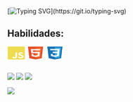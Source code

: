 ##
[![Typing SVG](https://readme-typing-svg.demolab.com?font=Honk&pause=1000&color=F72B75&center=falso&vCenter=falso&repeat=verdadeiro&random=falso&width=435&lines=Ol%C3%A1%2C+me+chamo+Sueli+Santos+...;Futura+desenvolvedora+Front-End+...;Estudante+de+An%C3%A1lise+e+Desenvol.+de+Sistemas;Sinta-se+%C3%A1+vontade!)](https://git.io/typing-svg)
##
<h2>Habilidades:</h2>
<div>
  <img align="center" alt="Rafa-Js" height="30" width="40" src="https://raw.githubusercontent.com/devicons/devicon/master/icons/javascript/javascript-plain.svg">
  <img align="center" alt="Rafa-HTML" height="30" width="40" src="https://raw.githubusercontent.com/devicons/devicon/master/icons/html5/html5-original.svg">
  <img align="center" alt="Rafa-CSS" height="30" width="40" src="https://raw.githubusercontent.com/devicons/devicon/master/icons/css3/css3-original.svg">
</div>

##

<div>
  <a href = "mailto:sueli123silva@gmail.com"><img src="https://img.shields.io/badge/-Gmail-%23333?style=for-the-badge&logo=gmail&logoColor=white" target="_blank"></a>
  <a href="https://www.linkedin.com/in/sueli-santos-b60197245" target="_blank"><img src="https://img.shields.io/badge/-LinkedIn-%230077B5?style=for-the-badge&logo=linkedin&logoColor=white" target="_blank"></a>
  <a href="https://www.instagram.com/suelisns0312/" target="_blank"><img src="https://img.shields.io/badge/-Instagram-%23E4405F?style=for-the-badge&logo=instagram&logoColor=white" target="_blank"></a>
</div>

[![](https://visitcount.itsvg.in/api?id=Sueli-santossns&label=Profile%20Views&color=5&icon=3&pretty=false)](https://visitcount.itsvg.in)
